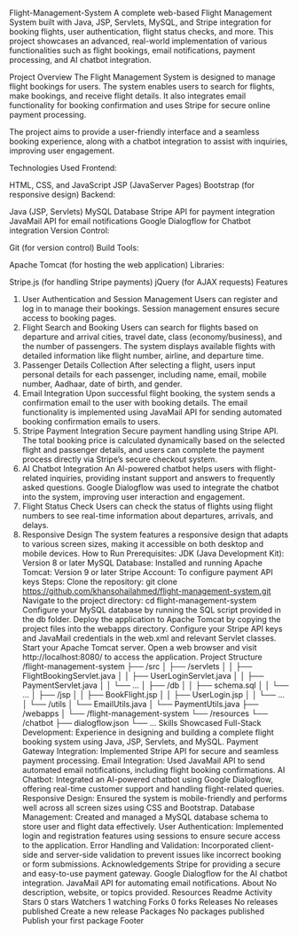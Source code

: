 Flight-Management-System
A complete web-based Flight Management System built with Java, JSP, Servlets, MySQL, and Stripe integration for booking flights, user authentication, flight status checks, and more. This project showcases an advanced, real-world implementation of various functionalities such as flight bookings, email notifications, payment processing, and AI chatbot integration.

Project Overview
The Flight Management System is designed to manage flight bookings for users. The system enables users to search for flights, make bookings, and receive flight details. It also integrates email functionality for booking confirmation and uses Stripe for secure online payment processing.

The project aims to provide a user-friendly interface and a seamless booking experience, along with a chatbot integration to assist with inquiries, improving user engagement.

Technologies Used
Frontend:

HTML, CSS, and JavaScript
JSP (JavaServer Pages)
Bootstrap (for responsive design)
Backend:

Java (JSP, Servlets)
MySQL Database
Stripe API for payment integration
JavaMail API for email notifications
Google Dialogflow for Chatbot integration
Version Control:

Git (for version control)
Build Tools:

Apache Tomcat (for hosting the web application)
Libraries:

Stripe.js (for handling Stripe payments)
jQuery (for AJAX requests)
Features
1. User Authentication and Session Management
Users can register and log in to manage their bookings.
Session management ensures secure access to booking pages.
2. Flight Search and Booking
Users can search for flights based on departure and arrival cities, travel date, class (economy/business), and the number of passengers.
The system displays available flights with detailed information like flight number, airline, and departure time.
3. Passenger Details Collection
After selecting a flight, users input personal details for each passenger, including name, email, mobile number, Aadhaar, date of birth, and gender.
4. Email Integration
Upon successful flight booking, the system sends a confirmation email to the user with booking details.
The email functionality is implemented using JavaMail API for sending automated booking confirmation emails to users.
5. Stripe Payment Integration
Secure payment handling using Stripe API.
The total booking price is calculated dynamically based on the selected flight and passenger details, and users can complete the payment process directly via Stripe’s secure checkout system.
6. AI Chatbot Integration
An AI-powered chatbot helps users with flight-related inquiries, providing instant support and answers to frequently asked questions.
Google Dialogflow was used to integrate the chatbot into the system, improving user interaction and engagement.
7. Flight Status Check
Users can check the status of flights using flight numbers to see real-time information about departures, arrivals, and delays.
8. Responsive Design
The system features a responsive design that adapts to various screen sizes, making it accessible on both desktop and mobile devices.
How to Run
Prerequisites:
JDK (Java Development Kit): Version 8 or later
MySQL Database: Installed and running
Apache Tomcat: Version 9 or later
Stripe Account: To configure payment API keys
Steps:
Clone the repository:
git clone https://github.com/khansohailahmed/flight-management-system.git
Navigate to the project directory:
cd flight-management-system
Configure your MySQL database by running the SQL script provided in the db folder.
Deploy the application to Apache Tomcat by copying the project files into the webapps directory.
Configure your Stripe API keys and JavaMail credentials in the web.xml and relevant Servlet classes.
Start your Apache Tomcat server.
Open a web browser and visit http://localhost:8080/ to access the application.
Project Structure
/flight-management-system
├── /src
│   ├── /servlets
│   │   ├── FlightBookingServlet.java
│   │   ├── UserLoginServlet.java
│   │   ├── PaymentServlet.java
│   │   └── ...
│   ├── /db
│   │   ├── schema.sql
│   │   └── ...
│   ├── /jsp
│   │   ├── BookFlight.jsp
│   │   ├── UserLogin.jsp
│   │   └── ...
│   └── /utils
│       └── EmailUtils.java
│       └── PaymentUtils.java
├── /webapps
│   └── /flight-management-system
└── /resources
    └── /chatbot
        ├── dialogflow.json
        └── ...
Skills Showcased
Full-Stack Development: Experience in designing and building a complete flight booking system using Java, JSP, Servlets, and MySQL.
Payment Gateway Integration: Implemented Stripe API for secure and seamless payment processing.
Email Integration: Used JavaMail API to send automated email notifications, including flight booking confirmations.
AI Chatbot: Integrated an AI-powered chatbot using Google Dialogflow, offering real-time customer support and handling flight-related queries.
Responsive Design: Ensured the system is mobile-friendly and performs well across all screen sizes using CSS and Bootstrap.
Database Management: Created and managed a MySQL database schema to store user and flight data effectively.
User Authentication: Implemented login and registration features using sessions to ensure secure access to the application.
Error Handling and Validation: Incorporated client-side and server-side validation to prevent issues like incorrect booking or form submissions.
Acknowledgements
Stripe for providing a secure and easy-to-use payment gateway.
Google Dialogflow for the AI chatbot integration.
JavaMail API for automating email notifications.
About
No description, website, or topics provided.
Resources
 Readme
 Activity
Stars
 0 stars
Watchers
 1 watching
Forks
 0 forks
Releases
No releases published
Create a new release
Packages
No packages published
Publish your first package
Footer
